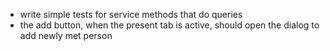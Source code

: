 
- write simple tests for service methods that do queries
- the add button, when the present tab is active, should open the dialog to add newly met person